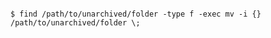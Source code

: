 <!-- layout:code post: database-backups_redis -->

```

$ find /path/to/unarchived/folder -type f -exec mv -i {} /path/to/unarchived/folder \;  

```

